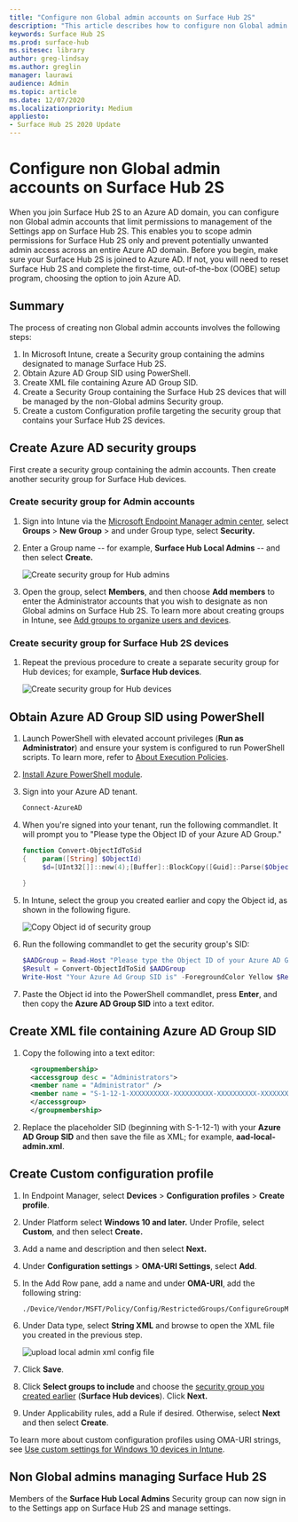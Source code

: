 ```yaml
---
title: "Configure non Global admin accounts on Surface Hub 2S"
description: "This article describes how to configure non Global admin accounts to manage Surface Hub 2S."
keywords: Surface Hub 2S
ms.prod: surface-hub
ms.sitesec: library
author: greg-lindsay
ms.author: greglin
manager: laurawi
audience: Admin
ms.topic: article
ms.date: 12/07/2020
ms.localizationpriority: Medium
appliesto:
- Surface Hub 2S 2020 Update
---
```


# Configure non Global admin accounts on Surface Hub 2S

When you join Surface Hub 2S to an Azure AD domain, you can configure non Global admin accounts that limit permissions to management of the Settings app on Surface Hub 2S. This enables you to scope admin permissions for Surface Hub 2S only and prevent potentially unwanted admin access across an entire Azure AD domain. Before you begin, make sure your Surface Hub 2S is joined to Azure AD. If not, you will need to reset Surface Hub 2S and complete the first-time, out-of-the-box (OOBE) setup program, choosing the option to join Azure AD.

## Summary 

The process of creating non Global admin accounts involves the following steps: 

1. In Microsoft Intune, create a Security group containing the admins designated to manage Surface Hub 2S.
2. Obtain Azure AD Group SID using PowerShell.
3. Create XML file containing Azure AD Group SID.
4. Create a Security Group containing the Surface Hub 2S devices that will be managed by the non-Global admins Security group.
5. Create a custom Configuration profile targeting the security group that contains your Surface Hub 2S devices. 


## Create Azure AD security groups

First create a security group containing the admin accounts. Then create another security group for Surface Hub devices.  

### Create security group for Admin accounts

1. Sign into Intune via the [Microsoft Endpoint Manager admin center](https://go.microsoft.com/fwlink/?linkid=2109431), select **Groups** > **New Group** > and under Group type, select **Security.** 
2. Enter a Group name -- for example, **Surface Hub Local Admins** -- and then select **Create.** 

     ![Create security group for Hub admins](images/sh-create-sec-group.png)

3. Open the group, select **Members**, and then choose **Add members** to enter the Administrator accounts that you wish to designate as non Global admins on Surface Hub 2S. To learn more about creating groups in Intune, see  [Add groups to organize users and devices](https://docs.microsoft.com/mem/intune/fundamentals/groups-add).

### Create security group for Surface Hub 2S devices

1. Repeat the previous procedure to create a separate security group for Hub devices; for example, **Surface Hub devices**. 

     ![Create security group for Hub devices](images/sh-create-sec-group-devices.png) 

## Obtain Azure AD Group SID using PowerShell

1. Launch PowerShell with elevated account privileges (**Run as Administrator**) and ensure your system is configured to run PowerShell scripts. To learn more, refer to [About Execution Policies](https://docs.microsoft.com/powershell/module/microsoft.powershell.core/about/about_execution_policies?). 
2. [Install Azure PowerShell module](https://docs.microsoft.com/powershell/azure/install-az-ps).
3. Sign into your Azure AD tenant.

    ```powershell
    Connect-AzureAD
    ```

4. When you're signed into your tenant, run the following commandlet. It will prompt you to "Please type the Object ID of your Azure AD Group."

    ```powershell
    function Convert-ObjectIdToSid
    {    param([String] $ObjectId)   
         $d=[UInt32[]]::new(4);[Buffer]::BlockCopy([Guid]::Parse($ObjectId).ToByteArray(),0,$d,0,16);"S-1-12-1-$d".Replace(' ','-')
    	 
    }
    ```

5. In Intune, select the group you created earlier and copy the Object id, as shown in the following figure. 

     ![Copy Object id of security group](images/sh-objectid.png)

6. Run the following commandlet to get the security group's SID:

    ```powershell
    $AADGroup = Read-Host "Please type the Object ID of your Azure AD Group"
    $Result = Convert-ObjectIdToSid $AADGroup
    Write-Host "Your Azure Ad Group SID is" -ForegroundColor Yellow $Result
    ```
    
7. Paste the Object id into the PowerShell commandlet, press **Enter**, and then copy the **Azure AD Group SID** into a text editor. 

## Create XML file containing Azure AD Group SID

1. Copy the following into a text editor: 

    ```xml
      <groupmembership>   
	  <accessgroup desc = "Administrators">        
	  <member name = "Administrator" />        
	  <member name = "S-1-12-1-XXXXXXXXXX-XXXXXXXXXX-XXXXXXXXXX-XXXXXXXXXX" />  
	  </accessgroup>
	  </groupmembership>
      ```

2. Replace the placeholder SID (beginning with S-1-12-1) with your **Azure AD Group SID** and then save the file as XML; for example, **aad-local-admin.xml**. 

## Create Custom configuration profile

1. In Endpoint Manager, select **Devices** > **Configuration profiles** > **Create profile**. 
2. Under Platform select **Windows 10 and later.** Under Profile, select **Custom**, and then select **Create.**
3. Add a name and description and then select **Next.**
4. Under **Configuration settings** > **OMA-URI Settings**, select **Add**.
5. In the Add Row pane, add a name and under     **OMA-URI**, add the following  string: 

    ```OMA-URI
    ./Device/Vendor/MSFT/Policy/Config/RestrictedGroups/ConfigureGroupMembership
    ```
6. Under Data type, select **String XML** and browse to open the XML file you created in the previous step. 

     ![upload local admin xml config file](images/sh-local-admin-config.png)

7. Click **Save**.
8. Click **Select groups to include** and choose the [security group you created earlier](#create-security-group-for-surface-hub-2s-devices) (**Surface Hub devices**). Click **Next.**
9. Under Applicability rules, add a Rule if desired. Otherwise, select **Next** and then select **Create**.

To learn more about custom configuration profiles using OMA-URI strings, see [Use custom settings for Windows 10 devices in Intune](https://docs.microsoft.com/mem/intune/configuration/custom-settings-windows-10).


## Non Global admins managing Surface Hub 2S

Members of the **Surface Hub Local Admins** Security group can now sign in to the Settings app on Surface Hub 2S and manage settings.
